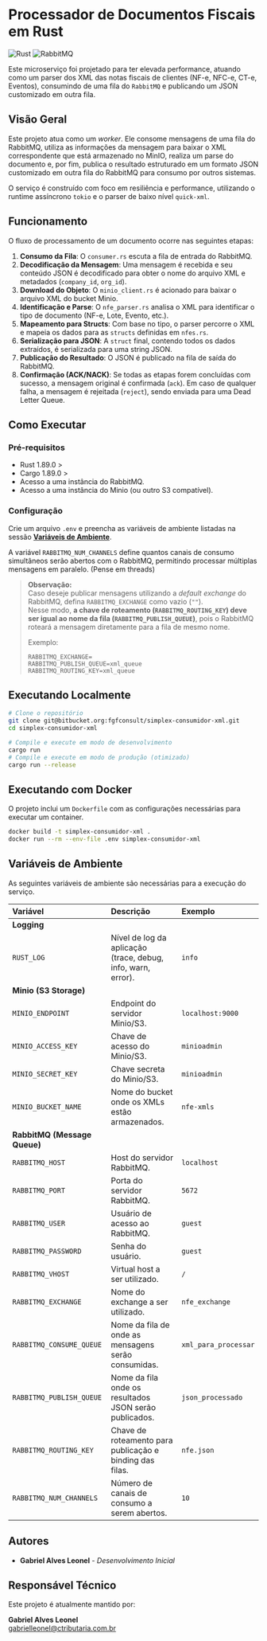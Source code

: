 # Processador de Documentos Fiscais em Rust

![Rust](https://img.shields.io/badge/rust-%23000000.svg?style=for-the-badge&logo=rust&logoColor=white)
![RabbitMQ](https://img.shields.io/badge/Rabbitmq-FF6600.svg?style=for-the-badge&logo=rabbitmq&logoColor=white)

Este microserviço foi projetado para ter elevada performance, atuando como um parser dos XML das notas fiscais de clientes (NF-e, NFC-e, CT-e, Eventos), consumindo de uma fila do `RabbitMQ` e publicando um JSON customizado em outra fila.

## Visão Geral

Este projeto atua como um *worker*. Ele consome mensagens de uma fila do RabbitMQ, utiliza as informações da mensagem para baixar o XML correspondente que está armazenado no MinIO, realiza um parse do documento e, por fim, publica o resultado estruturado em um formato JSON customizado em outra fila do RabbitMQ para consumo por outros sistemas.

O serviço é construído com foco em resiliência e performance, utilizando o runtime assíncrono `tokio` e o parser de baixo nível `quick-xml`.

## Funcionamento

O fluxo de processamento de um documento ocorre nas seguintes etapas:

1.  **Consumo da Fila**: O `consumer.rs` escuta a fila de entrada do RabbitMQ.
2.  **Decodificação da Mensagem**: Uma mensagem é recebida e seu conteúdo JSON é decodificado para obter o nome do arquivo XML e metadados (`company_id`, `org_id`).
3.  **Download do Objeto**: O `minio_client.rs` é acionado para baixar o arquivo XML do bucket Minio.
4.  **Identificação e Parse**: O `nfe_parser.rs` analisa o XML para identificar o tipo de documento (NF-e, Lote, Evento, etc.).
5.  **Mapeamento para Structs**: Com base no tipo, o parser percorre o XML e mapeia os dados para as `structs` definidas em `nfes.rs`.
6.  **Serialização para JSON**: A `struct` final, contendo todos os dados extraídos, é serializada para uma string JSON.
7.  **Publicação do Resultado**: O JSON é publicado na fila de saída do RabbitMQ.
8.  **Confirmação (ACK/NACK)**: Se todas as etapas forem concluídas com sucesso, a mensagem original é confirmada (`ack`). Em caso de qualquer falha, a mensagem é rejeitada (`reject`), sendo enviada para uma Dead Letter Queue.

## Como Executar
### Pré-requisitos
-   Rust 1.89.0 >
-   Cargo 1.89.0 >
-   Acesso a uma instância do RabbitMQ.
-   Acesso a uma instância do Minio (ou outro S3 compatível).

### Configuração

Crie um arquivo `.env` e preencha as variáveis de ambiente listadas na sessão [**Variáveis de Ambiente**](#variáveis-de-ambiente).

A variável `RABBITMQ_NUM_CHANNELS` define quantos canais de consumo simultâneos serão abertos com o RabbitMQ, permitindo processar múltiplas mensagens em paralelo. (Pense em threads)

> **Observação:**  
> Caso deseje publicar mensagens utilizando a *default exchange* do RabbitMQ, defina `RABBITMQ_EXCHANGE` como vazio (`""`).  
> Nesse modo, **a chave de roteamento (`RABBITMQ_ROUTING_KEY`) deve ser igual ao nome da fila (`RABBITMQ_PUBLISH_QUEUE`)**, pois o RabbitMQ roteará a mensagem diretamente para a fila de mesmo nome.  
>  
> Exemplo:
> ```env
> RABBITMQ_EXCHANGE=
> RABBITMQ_PUBLISH_QUEUE=xml_queue
> RABBITMQ_ROUTING_KEY=xml_queue
> ```




## Executando Localmente

```bash
# Clone o repositório
git clone git@bitbucket.org:fgfconsult/simplex-consumidor-xml.git
cd simplex-consumidor-xml

# Compile e execute em modo de desenvolvimento
cargo run
# Compile e execute em modo de produção (otimizado)
cargo run --release
```

## Executando com Docker

O projeto inclui um `Dockerfile` com as configurações necessárias para executar um container.

```bash
docker build -t simplex-consumidor-xml .
docker run --rm --env-file .env simplex-consumidor-xml

```

## Variáveis de Ambiente

As seguintes variáveis de ambiente são necessárias para a execução do serviço.

| Variável | Descrição | Exemplo |
| :--- | :--- | :--- |
| **Logging** | | |
| `RUST_LOG` | Nível de log da aplicação (trace, debug, info, warn, error). | `info` |
| **Minio (S3 Storage)** | | |
| `MINIO_ENDPOINT` | Endpoint do servidor Minio/S3. | `localhost:9000` |
| `MINIO_ACCESS_KEY` | Chave de acesso do Minio/S3. | `minioadmin` |
| `MINIO_SECRET_KEY` | Chave secreta do Minio/S3. | `minioadmin` |
| `MINIO_BUCKET_NAME`| Nome do bucket onde os XMLs estão armazenados. | `nfe-xmls` |
| **RabbitMQ (Message Queue)** | | |
| `RABBITMQ_HOST` | Host do servidor RabbitMQ. | `localhost` |
| `RABBITMQ_PORT` | Porta do servidor RabbitMQ. | `5672` |
| `RABBITMQ_USER` | Usuário de acesso ao RabbitMQ. | `guest` |
| `RABBITMQ_PASSWORD`| Senha do usuário. | `guest` |
| `RABBITMQ_VHOST` | Virtual host a ser utilizado. | `/` |
| `RABBITMQ_EXCHANGE`| Nome do exchange a ser utilizado. | `nfe_exchange` |
| `RABBITMQ_CONSUME_QUEUE`| Nome da fila de onde as mensagens serão consumidas. | `xml_para_processar` |
| `RABBITMQ_PUBLISH_QUEUE`| Nome da fila onde os resultados JSON serão publicados. | `json_processado` |
| `RABBITMQ_ROUTING_KEY`| Chave de roteamento para publicação e binding das filas. | `nfe.json` |
| `RABBITMQ_NUM_CHANNELS`| Número de canais de consumo a serem abertos. | `10` |


## Autores

-   **Gabriel Alves Leonel** - *Desenvolvimento Inicial*

## Responsável Técnico

Este projeto é atualmente mantido por:

**Gabriel Alves Leonel**  
gabrielleonel@ctributaria.com.br
